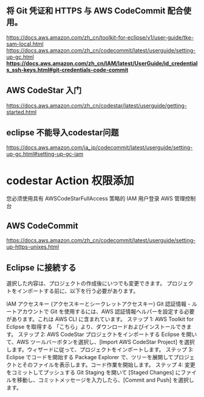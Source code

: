 ## 将 Git 凭证和 HTTPS 与 AWS CodeCommit 配合使用。
https://docs.aws.amazon.com/zh_cn/toolkit-for-eclipse/v1/user-guide/tke-sam-local.html
https://docs.aws.amazon.com/zh_cn/codecommit/latest/userguide/setting-up-gc.html
**https://docs.aws.amazon.com/zh_cn/IAM/latest/UserGuide/id_credentials_ssh-keys.html#git-credentials-code-commit**
## AWS CodeStar 入门
https://docs.aws.amazon.com/zh_cn/codestar/latest/userguide/getting-started.html

## eclipse 不能导入codestar问题
https://docs.aws.amazon.com/ja_jp/codecommit/latest/userguide/setting-up-gc.html#setting-up-gc-iam

# codestar Action 权限添加
您必须使用具有 AWSCodeStarFullAccess 策略的 IAM 用户登录 AWS 管理控制台

##  AWS CodeCommit 
https://docs.aws.amazon.com/zh_cn/codecommit/latest/userguide/setting-up-https-unixes.html

## Eclipse に接続する
選択した内容は、プロジェクトの作成後にいつでも変更できます。
プロジェクトをインポートする前に、以下を行う必要があります。

IAM アクセスキー (アクセスキーとシークレットアクセスキー)
Git 認証情報 - ルートアカウントで Git を使用するには、AWS 認証情報ヘルパーを設定する必要があります。これは AWS CLI に含まれています。
ステップ 1: AWS Toolkit for Eclipse を取得する
「こちら」より、ダウンロードおよびインストールできます。
ステップ 2: AWS CodeStar プロジェクトをインポートする
Eclipse を開いて、AWS ツールバーボタンを選択し、[Import AWS CodeStar Project] を選択します。ウィザードに従って、プロジェクトをインポートします。
ステップ 3: Eclipse でコードを開始する
Package Explorer で、ツリーを展開してプロジェクトとそのファイルを表示します。コード作業を開始します。
ステップ 4: 変更をコミットしてプッシュする
Git Staging を開いて [Staged Changes] にファイルを移動し、コミットメッセージを入力したら、[Commit and Push] を選択します。
